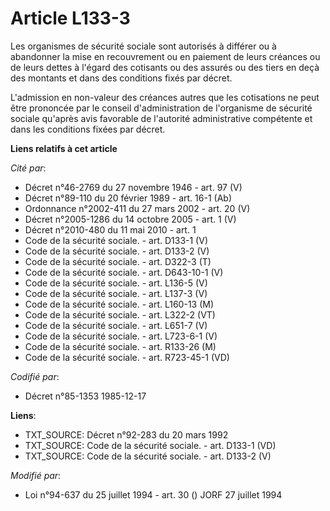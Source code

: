 # Article L133-3

Les organismes de sécurité sociale sont autorisés à différer ou à abandonner la mise en recouvrement ou en paiement de leurs
créances ou de leurs dettes à l'égard des cotisants ou des assurés ou des tiers en deçà des montants et dans des conditions
fixés par décret.

L'admission en non-valeur des créances autres que les cotisations ne peut être prononcée par le conseil d'administration de
l'organisme de sécurité sociale qu'après avis favorable de l'autorité administrative compétente et dans les conditions fixées
par décret.

**Liens relatifs à cet article**

_Cité par_:

  - Décret n°46-2769 du 27 novembre 1946 - art. 97 (V)
  - Décret n°89-110 du 20 février 1989 - art. 16-1 (Ab)
  - Ordonnance n°2002-411 du 27 mars 2002 - art. 20 (V)
  - Décret n°2005-1286 du 14 octobre 2005 - art. 1 (V)
  - Décret n°2010-480 du 11 mai 2010 - art. 1
  - Code de la sécurité sociale. - art. D133-1 (V)
  - Code de la sécurité sociale. - art. D133-2 (V)
  - Code de la sécurité sociale. - art. D322-3 (T)
  - Code de la sécurité sociale. - art. D643-10-1 (V)
  - Code de la sécurité sociale. - art. L136-5 (V)
  - Code de la sécurité sociale. - art. L137-3 (V)
  - Code de la sécurité sociale. - art. L160-13 (M)
  - Code de la sécurité sociale. - art. L322-2 (VT)
  - Code de la sécurité sociale. - art. L651-7 (V)
  - Code de la sécurité sociale. - art. L723-6-1 (V)
  - Code de la sécurité sociale. - art. R133-26 (M)
  - Code de la sécurité sociale. - art. R723-45-1 (VD)

_Codifié par_:

  - Décret n°85-1353 1985-12-17

**Liens**:

  - TXT_SOURCE: Décret n°92-283 du 20 mars 1992
  - TXT_SOURCE: Code de la sécurité sociale. - art. D133-1 (VD)
  - TXT_SOURCE: Code de la sécurité sociale. - art. D133-2 (V)

_Modifié par_:

  - Loi n°94-637 du 25 juillet 1994 - art. 30 () JORF 27 juillet 1994
